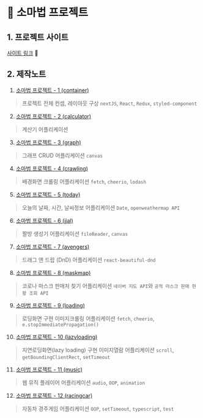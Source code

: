 # 🔮 소마법 프로젝트

## 1. 프로젝트 사이트

[사이트 링크](https://small-magic-project.now.sh/) :apple:

## 2. 제작노트

1. [소마법 프로젝트 - 1 (container)](https://taeny.dev/project/%EC%86%8C%EB%A7%88%EB%B2%95-%ED%94%84%EB%A1%9C%EC%A0%9D%ED%8A%B81/)

> 프로젝트 전체 컨셉, 레이아웃 구상 `nextJS`, `React`, `Redux`, `styled-component`

2. [소마법 프로젝트 - 2 (calculator)](https://taeny.dev/project/%EC%86%8C%EB%A7%88%EB%B2%95-%ED%94%84%EB%A1%9C%EC%A0%9D%ED%8A%B82/)

> 계산기 어플리케이션

3. [소마법 프로젝트 - 3 (graph)](https://taeny.dev/project/%EC%86%8C%EB%A7%88%EB%B2%95-%ED%94%84%EB%A1%9C%EC%A0%9D%ED%8A%B83/)

> 그래프 CRUD 어플리케이션 `canvas`

4. [소마법 프로젝트 - 4 (crawling)](https://taeny.dev/project/%EC%86%8C%EB%A7%88%EB%B2%95-%ED%94%84%EB%A1%9C%EC%A0%9D%ED%8A%B84/)

> 배경화면 크롤링 어플리케이션 `fetch`, `cheerio`, `lodash`

5. [소마법 프로젝트 - 5 (today)](https://taeny.dev/project/%EC%86%8C%EB%A7%88%EB%B2%95-%ED%94%84%EB%A1%9C%EC%A0%9D%ED%8A%B85/)

> 오늘의 날짜, 시간, 날씨정보 어플리케이션 `Date`, `openweathermap API`

6. [소마법 프로젝트 - 6 (jjal)](https://taeny.dev/project/%EC%86%8C%EB%A7%88%EB%B2%95-%ED%94%84%EB%A1%9C%EC%A0%9D%ED%8A%B86/)

> 짤방 생성기 어플리케이션 `fileReader`, `canvas`

7. [소마법 프로젝트 - 7 (avengers)](https://taeny.dev/project/%EC%86%8C%EB%A7%88%EB%B2%95-%ED%94%84%EB%A1%9C%EC%A0%9D%ED%8A%B87/)

> 드래그 앤 드랍 (DnD) 어플리케이션 `react-beautiful-dnd`

8. [소마법 프로젝트 - 8 (maskmap)](https://taeny.dev/project/%EC%86%8C%EB%A7%88%EB%B2%95-%ED%94%84%EB%A1%9C%EC%A0%9D%ED%8A%B88/)

> 코로나 마스크 판매처 찾기 어플리케이션 `네이버 지도 API`와 `공적 마스크 판매 현황 조회 API`

9. [소마법 프로젝트 - 9 (loading)](https://taeny.dev/project/%EC%86%8C%EB%A7%88%EB%B2%95-%ED%94%84%EB%A1%9C%EC%A0%9D%ED%8A%B89/)

> 로딩화면 구현 이미지크롤링 어플리케이션 `fetch`, `cheerio`, `e.stopImmediatePropagation()`

10. [소마법 프로젝트 - 10 (lazyloading)](https://taeny.dev/project/%EC%86%8C%EB%A7%88%EB%B2%95-%ED%94%84%EB%A1%9C%EC%A0%9D%ED%8A%B810/)

> 지연로딩화면(lazy loading) 구현 이미지열람 어플리케이션 `scroll`, `getBoundingClientRect`, `setTimeout`

11. [소마법 프로젝트 - 11 (music)](https://taeny.dev/project/%EC%86%8C%EB%A7%88%EB%B2%95-%ED%94%84%EB%A1%9C%EC%A0%9D%ED%8A%B811/)

> 웹 뮤직 플레이어 어플리케이션 `audio`, `OOP`, `animation`

12. [소마법 프로젝트 - 12 (racingcar)](https://taeny.dev/project/%EC%86%8C%EB%A7%88%EB%B2%95-%ED%94%84%EB%A1%9C%EC%A0%9D%ED%8A%B812/)

> 자동차 경주게임 어플리케이션 `OOP`, `setTimeout`, `typescript`, `test`
